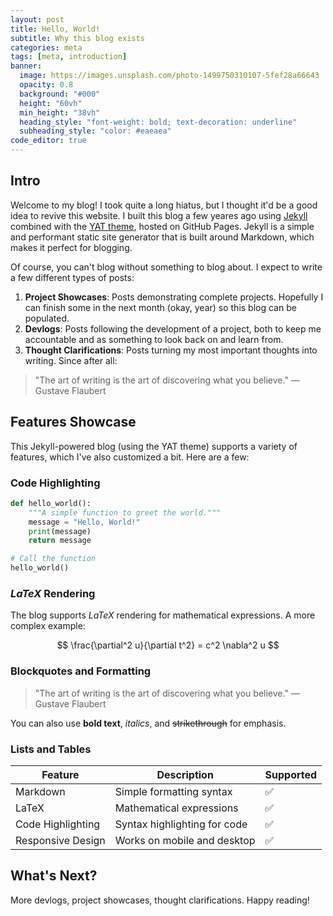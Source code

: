 ```yaml
---
layout: post
title: Hello, World!
subtitle: Why this blog exists
categories: meta
tags: [meta, introduction]
banner:
  image: https://images.unsplash.com/photo-1499750310107-5fef28a66643
  opacity: 0.8
  background: "#000"
  height: "60vh"
  min_height: "38vh"
  heading_style: "font-weight: bold; text-decoration: underline"
  subheading_style: "color: #eaeaea"
code_editor: true
---
```


## Intro

Welcome to my blog! I took quite a long hiatus, but I thought it'd be a good idea to revive this website. I built this blog a few yeares ago using [Jekyll](https://jekyllrb.com/) combined with the [YAT theme](https://github.com/jeffreytse/jekyll-theme-yat), hosted on GitHub Pages. Jekyll is a simple and performant static site generator that is built around Markdown, which makes it perfect for blogging.

Of course, you can't blog without something to blog about. I expect to write a few different types of posts:

1. **Project Showcases**: Posts demonstrating complete projects. Hopefully I can finish some in the next month (okay, year) so this blog can be populated.
2. **Devlogs**: Posts following the development of a project, both to keep me accountable and as something to look back on and learn from.
3. **Thought Clarifications**: Posts turning my most important thoughts into writing. Since after all:

> "The art of writing is the art of discovering what you believe." — Gustave Flaubert

## Features Showcase

This Jekyll-powered blog (using the YAT theme) supports a variety of features, which I've also customized a bit. Here are a few:

### Code Highlighting

```python
def hello_world():
    """A simple function to greet the world."""
    message = "Hello, World!"
    print(message)
    return message

# Call the function
hello_world()
```
### $LaTeX$ Rendering

The blog supports $LaTeX$ rendering for mathematical expressions. A more complex example:

$$ \frac{\partial^2 u}{\partial t^2} = c^2 \nabla^2 u $$

### Blockquotes and Formatting

> "The art of writing is the art of discovering what you believe." — Gustave Flaubert

You can also use **bold text**, *italics*, and ~~strikethrough~~ for emphasis.

### Lists and Tables

| Feature | Description | Supported |
|---------|-------------|-----------|
| Markdown | Simple formatting syntax | ✅ |
| LaTeX | Mathematical expressions | ✅ |
| Code Highlighting | Syntax highlighting for code | ✅ |
| Responsive Design | Works on mobile and desktop | ✅ |

## What's Next?

More devlogs, project showcases, thought clarifications. Happy reading!